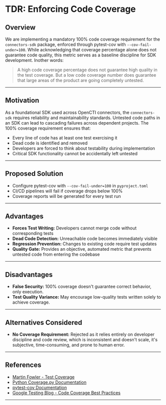 # TDR: Enforcing Code Coverage

## Overview

We are implementing a mandatory 100% code coverage requirement for the `connectors-sdk` package, enforced through pytest-cov with `--cov-fail-under=100`. While acknowledging that coverage percentage alone does not guarantee code quality, this metric serves as a baseline discipline for SDK development. Inother words:
> A high code coverage percentage does not guarantee high quality in the test coverage. But a low code coverage number does guarantee that large areas of the product are going completely untested.

---

## Motivation

As a foundational SDK used across OpenCTI connectors, the `connectors-sdk` requires reliability and maintainability standards. Untested code paths in an SDK can lead to cascading failures across dependent projects. The 100% coverage requirement ensures that:

- Every line of code has at least one test exercising it
- Dead code is identified and removed
- Developers are forced to think about testability during implementation
- Critical SDK functionality cannot be accidentally left untested

---

## Proposed Solution

- Configure pytest-cov with `--cov-fail-under=100` in `pyproject.toml`
- CI/CD pipelines will fail if coverage drops below 100%
- Coverage reports will be generated for every test run

---

## Advantages

- **Forces Test Writing:** Developers cannot merge code without corresponding tests
- **Dead Code Detection:** Unreachable code becomes immediately visible
- **Regression Prevention:** Changes to existing code require test updates
- **Quality Gate:** Provides an objective, automated metric that prevents untested code from entering the codebase

---

## Disadvantages

- **False Security:** 100% coverage doesn't guarantee correct behavior, only execution.
- **Test Quality Variance:** May encourage low-quality tests written solely to achieve coverage.

---

## Alternatives Considered

- **No Coverage Requirement:** Rejected as it relies entirely on developer discipline and code review, which is inconsistent and doesn't scale, it's subjective, time-consuming, and prone to human error.

---

## References

- [Martin Fowler - Test Coverage](https://martinfowler.com/bliki/TestCoverage.html)
- [Python Coverage.py Documentation](https://coverage.readthedocs.io/)
- [pytest-cov Documentation](https://pytest-cov.readthedocs.io/)
- [Google Testing Blog - Code Coverage Best Practices](https://testing.googleblog.com/2020/08/code-coverage-best-practices.html)

---
